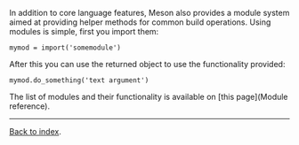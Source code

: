 In addition to core language features, Meson also provides a module system aimed at providing helper methods for common build operations. Using modules is simple, first you import them:

```meson
mymod = import('somemodule')
```

After this you can use the returned object to use the functionality provided:

```meson
mymod.do_something('text argument')
```

The list of modules and their functionality is available on [this page](Module reference).

---

[Back to index](Manual).
